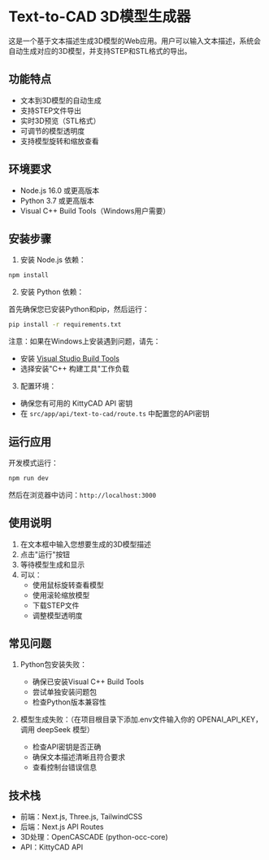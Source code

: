 # Text-to-CAD 3D模型生成器

这是一个基于文本描述生成3D模型的Web应用。用户可以输入文本描述，系统会自动生成对应的3D模型，并支持STEP和STL格式的导出。

## 功能特点

- 文本到3D模型的自动生成
- 支持STEP文件导出
- 实时3D预览（STL格式）
- 可调节的模型透明度
- 支持模型旋转和缩放查看

## 环境要求

- Node.js 16.0 或更高版本
- Python 3.7 或更高版本
- Visual C++ Build Tools（Windows用户需要）

## 安装步骤

1. 安装 Node.js 依赖：
```bash
npm install
```

2. 安装 Python 依赖：

首先确保您已安装Python和pip，然后运行：
```bash
pip install -r requirements.txt
```

注意：如果在Windows上安装遇到问题，请先：
- 安装 [Visual Studio Build Tools](https://visualstudio.microsoft.com/visual-cpp-build-tools/)
- 选择安装"C++ 构建工具"工作负载

3. 配置环境：
- 确保您有可用的 KittyCAD API 密钥
- 在 `src/app/api/text-to-cad/route.ts` 中配置您的API密钥

## 运行应用

开发模式运行：
```bash
npm run dev
```

然后在浏览器中访问：`http://localhost:3000`

## 使用说明

1. 在文本框中输入您想要生成的3D模型描述
2. 点击"运行"按钮
3. 等待模型生成和显示
4. 可以：
   - 使用鼠标旋转查看模型
   - 使用滚轮缩放模型
   - 下载STEP文件
   - 调整模型透明度

## 常见问题

1. Python包安装失败：
   - 确保已安装Visual C++ Build Tools
   - 尝试单独安装问题包
   - 检查Python版本兼容性

2. 模型生成失败：（在项目根目录下添加.env文件输入你的 OPENAI_API_KEY，调用 deepSeek 模型）
   - 检查API密钥是否正确
   - 确保文本描述清晰且符合要求
   - 查看控制台错误信息

## 技术栈

- 前端：Next.js, Three.js, TailwindCSS
- 后端：Next.js API Routes
- 3D处理：OpenCASCADE (python-occ-core)
- API：KittyCAD API
